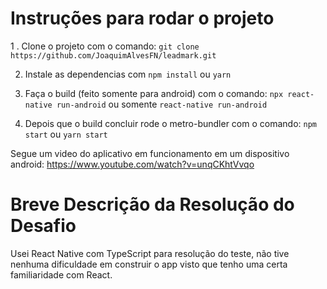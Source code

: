# Instruções para rodar o projeto

1 . Clone o projeto com o comando: `git clone https://github.com/JoaquimAlvesFN/leadmark.git`

2. Instale as dependencias com `npm install` ou `yarn`

3. Faça o build (feito somente para android) com o comando: `npx react-native run-android` ou somente `react-native run-android`

4. Depois que o build concluir rode o metro-bundler com o comando: `npm start` ou `yarn start`

Segue um video do aplicativo em funcionamento em um dispositivo android: https://www.youtube.com/watch?v=unqCKhtVvqo

# Breve Descrição da Resolução do Desafio
Usei React Native com TypeScript para resolução do teste, não tive nenhuma dificuldade em construir o app visto que tenho uma certa familiaridade com React.

